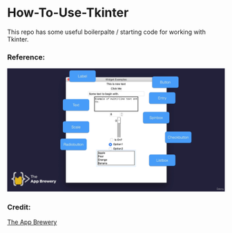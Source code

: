 # How-To-Use-Tkinter
This repo has some useful boilerpalte / starting code for working with Tkinter.

### Reference:
![](https://github.com/gurbax-lol/How-To-Use-Tkinter/blob/main/Tkinter%20Features.png?raw=true)

### Credit:
[The App Brewery](https://github.com/appbrewery)
